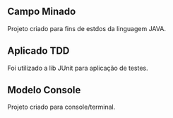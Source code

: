 ## Campo Minado
 Projeto criado para fins de estdos da linguagem JAVA.

## Aplicado TDD
 Foi utilizado a lib JUnit para aplicação de testes. 

## Modelo Console
 Projeto criado para console/terminal. 